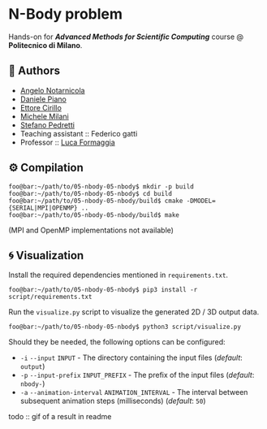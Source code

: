 # N-Body problem

Hands-on for **_Advanced Methods for Scientific Computing_** course @ **Politecnico di Milano**.

## 🧩 Authors

- [Angelo Notarnicola](https://github.com/MartinisFederico)
- [Daniele Piano](https://github.com/danielepiano)
- [Ettore Cirillo](https://github.com/EccirilloM)
- [Michele Milani](https://github.com/MicheleeMilani)
- [Stefano Pedretti](https://github.com/StePedre)
- Teaching assistant :: Federico gatti
- Professor :: [Luca Formaggia](https://github.com/lformaggia)

## ⚙️ Compilation

```shell
foo@bar:~/path/to/05-nbody-05-nbody$ mkdir -p build
foo@bar:~/path/to/05-nbody-05-nbody$ cd build
foo@bar:~/path/to/05-nbody-05-nbody/build$ cmake -DMODEL={SERIAL|MPI|OPENMP} ..
foo@bar:~/path/to/05-nbody-05-nbody/build$ make
```

(MPI and OpenMP implementations not available)

## 🌀 Visualization

Install the required dependencies mentioned in `requirements.txt`.

```shell
foo@bar:~/path/to/05-nbody-05-nbody$ pip3 install -r script/requirements.txt
```

Run the `visualize.py` script to visualize the generated 2D / 3D output data.

```shell
foo@bar:~/path/to/05-nbody-05-nbody$ python3 script/visualize.py
```

Should they be needed, the following options can be configured:

* `-i` `--input` `INPUT` - The directory containing the input files (_default_: `output`)
* `-p` `--input-prefix` `INPUT_PREFIX` - The prefix of the input files (_default_: `nbody-`)
* `-a` `--animation-interval` `ANIMATION_INTERVAL` - The interval between subsequent animation steps (milliseconds)
  (_default_: `50`)

todo :: gif of a result in readme